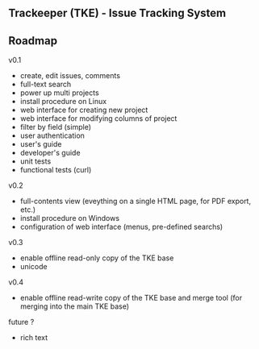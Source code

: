 
Trackeeper (TKE) - Issue Tracking System
----------------------------------------



Roadmap
-------

v0.1
- create, edit issues, comments
- full-text search
- power up multi projects
- install procedure on Linux
- web interface for creating new project
- web interface for modifying columns of project
- filter by field (simple)
- user authentication
- user's guide
- developer's guide
- unit tests
- functional tests (curl)

v0.2
- full-contents view (eveything on a single HTML page, for PDF export, etc.)
- install procedure on Windows
- configuration of web interface (menus, pre-defined searchs)

v0.3
- enable offline read-only copy of the TKE base
- unicode

v0.4
- enable offline read-write copy of the TKE base
  and merge tool (for merging into the main TKE base)


future ?
- rich text





